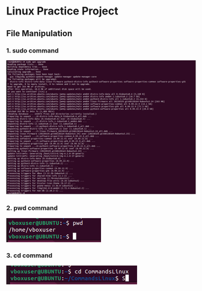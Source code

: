 # Linux Practice Project
## File Manipulation 
### 1. sudo command
![Sudo Apt Upgrade](Linux_Images/Sudo.PNG)
### 2. pwd command
![Sudo Apt Upgrade](Linux_Images/PWD.PNG)
### 3. cd command
![Sudo Apt Upgrade](Linux_Images/CD.PNG)
